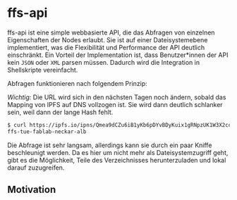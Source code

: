 # ffs-api

ffs-api ist eine simple webbasierte API, die das Abfragen von einzelnen Eigenschaften der Nodes erlaubt. Sie ist auf einer Dateisystemebene implementiert, was die Flexibilität und Performance der API deutlich einschränkt. Ein Vorteil der Implementation ist, dass Benutzer\*innen der API kein `JSON` oder `XML` parsen müssen. Dadurch wird die Integration in Shellskripte vereinfacht.

Abfragen funktionieren nach folgendem Prinzip:

*Wichtig:* Die URL wird sich in den nächsten Tagen noch ändern, sobald das Mapping von IPFS auf DNS vollzogen ist. Sie wird dann deutlich schlanker sein, weil dann der lange Hash fehlt.

```sh
$ curl https://ipfs.io/ipns/Qmea9dCZu6iB1yKb6pDYvBDyKuix1gRNpzUK1W3X2cqufK/ffs-api/v0/802aa8695bfe/hostname
ffs-tue-fablab-neckar-alb
```

Die Abfrage ist sehr langsam, allerdings kann sie durch ein paar Kniffe beschleunigt werden. Da es hier um nicht mehr als Dateisystemzugriff geht, gibt es die Möglichkeit, Teile des Verzeichnisses herunterzuladen und lokal darauf zuzugreifen.


## Motivation



